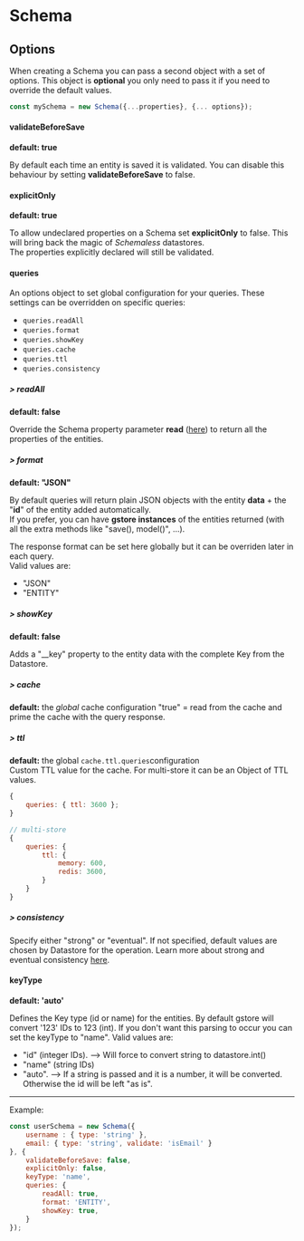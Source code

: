 # Schema

## Options

When creating a Schema you can pass a second object with a set of options. This object is **optional** you only need to pass it if you need to override the default values.

```js
const mySchema = new Schema({...properties}, {... options});
```

#### validateBeforeSave

**default: true**

By default each time an entity is saved it is validated. You can disable this behaviour by setting **validateBeforeSave** to false.

#### explicitOnly

**default: true**

To allow undeclared properties on a Schema set **explicitOnly** to false. This will bring back the magic of _Schemaless_ datastores.  
The properties explicitly declared will still be validated.

#### queries

An options object to set global configuration for your queries. These settings can be overridden on specific queries:

- `queries.readAll`
- `queries.format`
- `queries.showKey`
- `queries.cache`
- `queries.ttl`
- `queries.consistency`

##### > readAll

**default: false**

Override the Schema property parameter **read** \([here](../schema/other-paremeters.md#read)\) to return all the properties of the entities.

##### > format

**default: "JSON"**

By default queries will return plain JSON objects with the entity **data** + the "**id**" of the entity added automatically.  
If you prefer, you can have **gstore instances** of the entities returned \(with all the extra methods like "save\(\), model\(\)", ...\).

The response format can be set here globally but it can be overriden later in each query.  
Valid values are:

* "JSON"
* "ENTITY"

##### > showKey

**default: false**

Adds a "__key" property to the entity data with the complete Key from the Datastore.

##### > cache

**default:** the _global_ cache configuration
"true" = read from the cache and prime the cache with the query response.

##### > ttl
**default:** the global `cache.ttl.queries`configuration  
Custom TTL value for the cache. For multi-store it can be an Object of TTL values.

```js
{
    queries: { ttl: 3600 };
}

// multi-store
{
    queries: {
        ttl: {
            memory: 600,
            redis: 3600,
        }
    }
} 
```

##### > consistency

Specify either "strong" or "eventual". If not specified, default values are chosen by Datastore for the operation. Learn more about strong and eventual consistency [here](https://cloud.google.com/datastore/docs/articles/balancing-strong-and-eventual-consistency-with-google-cloud-datastore).


#### keyType

**default: 'auto'**

Defines the Key type (id or name) for the entities. By default gstore will convert '123' IDs to 123 (int). If you don't want this parsing to occur you can set the keyType to "name".
Valid values are:

* "id" (integer IDs). --> Will force to convert string to datastore.int()
* "name" (string IDs)
* "auto". --> If a string is passed and it is a number, it will be converted. Otherwise the id will be left "as is".

----

Example:

```js
const userSchema = new Schema({
    username : { type: 'string' },
    email: { type: 'string', validate: 'isEmail' }
}, {
    validateBeforeSave: false,
    explicitOnly: false,
    keyType: 'name',
    queries: {
        readAll: true,
        format: 'ENTITY',
        showKey: true,
    }
});
```



